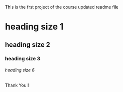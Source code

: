 This is the frst project of the course
updated readme file
# heading size 1
## heading size 2
### heading size 3
###### heading size 6
Thank You!!
